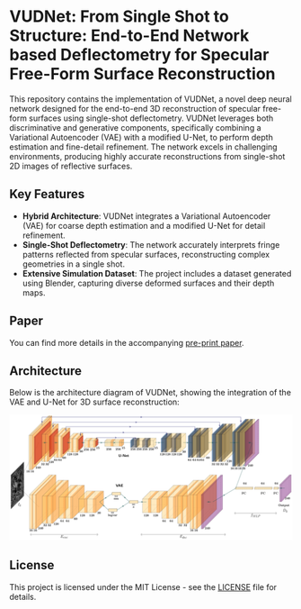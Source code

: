 # VUDNet: From Single Shot to Structure: End-to-End Network based Deflectometry for Specular Free-Form Surface Reconstruction

This repository contains the implementation of VUDNet, a novel deep neural network designed for the end-to-end 3D reconstruction of specular free-form surfaces using single-shot deflectometry. VUDNet leverages both discriminative and generative components, specifically combining a Variational Autoencoder (VAE) with a modified U-Net, to perform depth estimation and fine-detail refinement. The network excels in challenging environments, producing highly accurate reconstructions from single-shot 2D images of reflective surfaces.

## Key Features
- **Hybrid Architecture**: VUDNet integrates a Variational Autoencoder (VAE) for coarse depth estimation and a modified U-Net for detail refinement.
- **Single-Shot Deflectometry**: The network accurately interprets fringe patterns reflected from specular surfaces, reconstructing complex geometries in a single shot.
- **Extensive Simulation Dataset**: The project includes a dataset generated using Blender, capturing diverse deformed surfaces and their depth maps.

## Paper
You can find more details in the accompanying [pre-print paper](https://www.preprints.org/manuscript/202409.1851/v1).

## Architecture
Below is the architecture diagram of VUDNet, showing the integration of the VAE and U-Net for 3D surface reconstruction:

![VUDNet Architecture](VUDNet_Arch.jpg)

## License
This project is licensed under the MIT License - see the [LICENSE](LICENSE) file for details.
